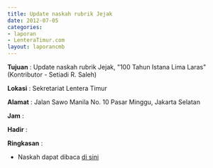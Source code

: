```yaml
---
title: Update naskah rubrik Jejak
date: 2012-07-05
categories:
- laporan
- LenteraTimur.com
layout: laporancmb
---
```



**Tujuan** : Update naskah rubrik Jejak, "100 Tahun Istana Lima Laras" (Kontributor - Setiadi R. Saleh)

**Lokasi** : Sekretariat Lentera Timur 

**Alamat** : Jalan Sawo Manila No. 10 Pasar Minggu, Jakarta Selatan

**Jam** : 

**Hadir** :  


**Ringkasan** : 
* Naskah dapat dibaca [di sini](http://www.lenteratimur.com/2012/07/100-tahun-istana-lima-laras/)

